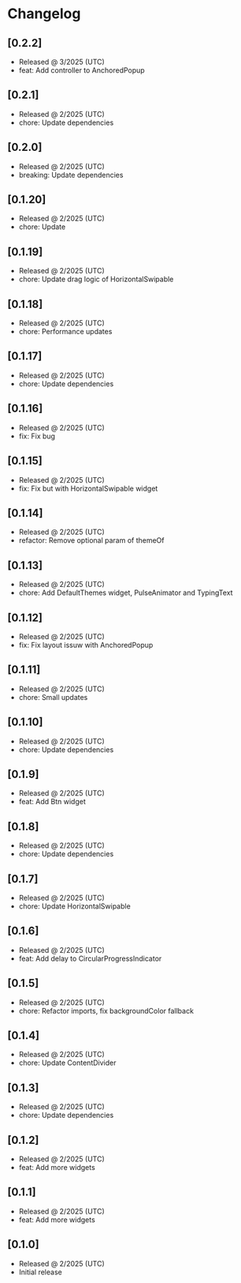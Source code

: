 # Changelog

## [0.2.2]

- Released @ 3/2025 (UTC)
- feat: Add controller to AnchoredPopup

## [0.2.1]

- Released @ 2/2025 (UTC)
- chore: Update dependencies

## [0.2.0]

- Released @ 2/2025 (UTC)
- breaking: Update dependencies

## [0.1.20]

- Released @ 2/2025 (UTC)
- chore: Update

## [0.1.19]

- Released @ 2/2025 (UTC)
- chore: Update drag logic of HorizontalSwipable

## [0.1.18]

- Released @ 2/2025 (UTC)
- chore: Performance updates

## [0.1.17]

- Released @ 2/2025 (UTC)
- chore: Update dependencies

## [0.1.16]

- Released @ 2/2025 (UTC)
- fix: Fix bug

## [0.1.15]

- Released @ 2/2025 (UTC)
- fix: Fix but with HorizontalSwipable widget

## [0.1.14]

- Released @ 2/2025 (UTC)
- refactor: Remove optional param of themeOf

## [0.1.13]

- Released @ 2/2025 (UTC)
- chore: Add DefaultThemes widget, PulseAnimator and TypingText

## [0.1.12]

- Released @ 2/2025 (UTC)
- fix: Fix layout issuw with AnchoredPopup

## [0.1.11]

- Released @ 2/2025 (UTC)
- chore: Small updates

## [0.1.10]

- Released @ 2/2025 (UTC)
- chore: Update dependencies

## [0.1.9]

- Released @ 2/2025 (UTC)
- feat: Add Btn widget

## [0.1.8]

- Released @ 2/2025 (UTC)
- chore: Update dependencies

## [0.1.7]

- Released @ 2/2025 (UTC)
- chore: Update HorizontalSwipable

## [0.1.6]

- Released @ 2/2025 (UTC)
- feat: Add delay to CircularProgressIndicator

## [0.1.5]

- Released @ 2/2025 (UTC)
- chore: Refactor imports, fix backgroundColor fallback

## [0.1.4]

- Released @ 2/2025 (UTC)
- chore: Update ContentDivider

## [0.1.3]

- Released @ 2/2025 (UTC)
- chore: Update dependencies

## [0.1.2]

- Released @ 2/2025 (UTC)
- feat: Add more widgets

## [0.1.1]

- Released @ 2/2025 (UTC)
- feat: Add more widgets

## [0.1.0]

- Released @ 2/2025 (UTC)
- Initial release
